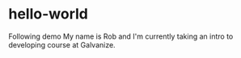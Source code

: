 # hello-world
Following demo
My name is Rob and I'm currently taking an intro to developing course at Galvanize.
